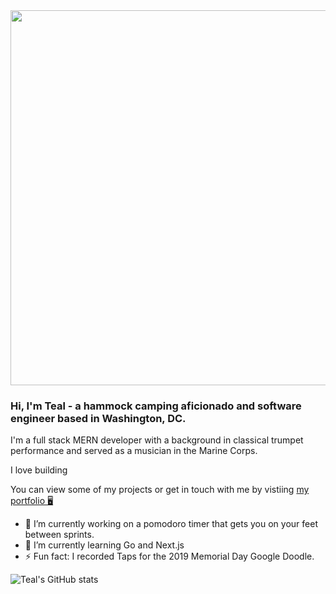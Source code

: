 <img src="https://i.imgur.com/L3FypED.jpg" style="width: 600px;" />

### Hi, I'm Teal - a hammock camping aficionado and software engineer based in Washington, DC.

I'm a full stack MERN developer with a background in classical trumpet performance and served as a musician in the Marine Corps.

I love building

You can view some of my projects or get in touch with me by vistiing <a target="_blank" href="https://tealewer.com">my portfolio 🖥</a>

- 🔭 I’m currently working on a pomodoro timer that gets you on your feet between sprints.
- 🌱 I’m currently learning Go and Next.js
- ⚡ Fun fact: I recorded Taps for the 2019 Memorial Day Google Doodle.

<!--
<a target="_blank" href="https://elated-carson-819d6b.netlify.app/">🖥  My Portfolio</a>

- 🔭 I’m currently working on ...
- 🌱 I’m currently learning ...
- 👯 I’m looking to collaborate on ...
- 🤔 I’m looking for help with ...
- 💬 Ask me about ...
- 📫 How to reach me: ...
- ⚡ Fun fact: ... -->

![Teal's GitHub stats](https://github-readme-stats.vercel.app/api?username=Teal-Ewer&hide=stars,issues&theme=city_lights&show_icons=true)
<!-- ![Teal's top languages](https://github-readme-stats.vercel.app/api/top-langs/?username=Teal-Ewer) -->
